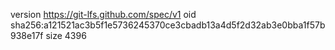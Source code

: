 version https://git-lfs.github.com/spec/v1
oid sha256:a121521ac3b5f1e5736245370ce3cbadb13a4d5f2d32ab3e0bba1f57b938e17f
size 4396
